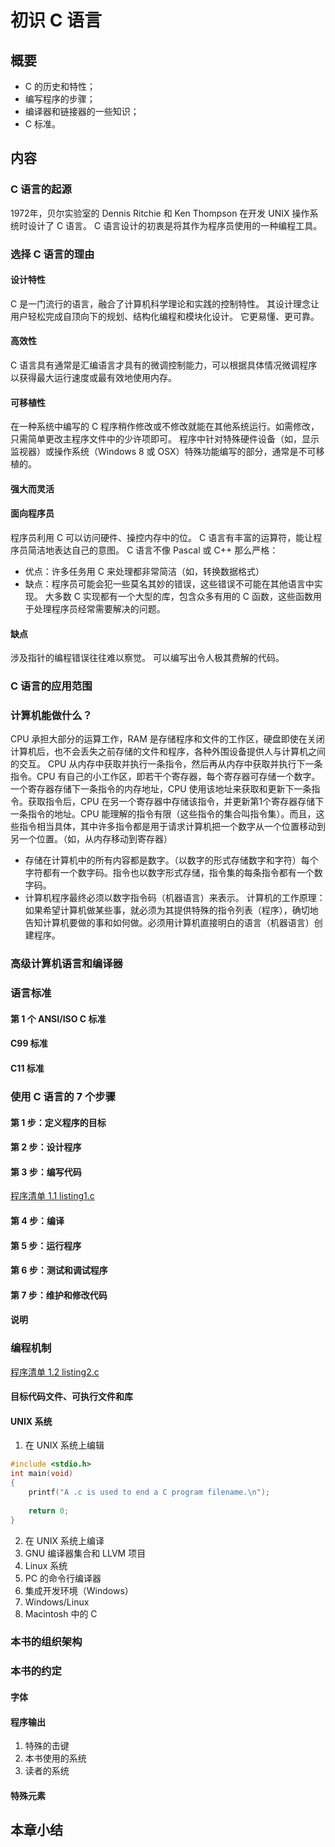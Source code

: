 # 初识 C 语言

## 概要

- C 的历史和特性；
- 编写程序的步骤；
- 编译器和链接器的一些知识；
- C 标准。

## 内容

### C 语言的起源

1972年，贝尔实验室的 Dennis Ritchie 和 Ken Thompson 在开发 UNIX 操作系统时设计了 C 语言。
C 语言设计的初衷是将其作为程序员使用的一种编程工具。

### 选择 C 语言的理由

#### 设计特性

C 是一门流行的语言，融合了计算机科学理论和实践的控制特性。
其设计理念让用户轻松完成自顶向下的规划、结构化编程和模块化设计。
它更易懂、更可靠。

#### 高效性

C 语言具有通常是汇编语言才具有的微调控制能力，可以根据具体情况微调程序以获得最大运行速度或最有效地使用内存。

#### 可移植性

在一种系统中编写的 C 程序稍作修改或不修改就能在其他系统运行。如需修改，只需简单更改主程序文件中的少许项即可。
程序中针对特殊硬件设备（如，显示监视器）或操作系统（Windows 8 或 OSX）特殊功能编写的部分，通常是不可移植的。

#### 强大而灵活
#### 面向程序员

程序员利用 C 可以访问硬件、操控内存中的位。
C 语言有丰富的运算符，能让程序员简洁地表达自己的意图。
C 语言不像 Pascal 或 C++ 那么严格：
- 优点：许多任务用 C 来处理都非常简洁（如，转换数据格式）
- 缺点：程序员可能会犯一些莫名其妙的错误，这些错误不可能在其他语言中实现。
大多数 C 实现都有一个大型的库，包含众多有用的 C 函数，这些函数用于处理程序员经常需要解决的问题。

#### 缺点 

涉及指针的编程错误往往难以察觉。
可以编写出令人极其费解的代码。

### C 语言的应用范围

### 计算机能做什么？

CPU 承担大部分的运算工作，RAM 是存储程序和文件的工作区，硬盘即使在关闭计算机后，也不会丢失之前存储的文件和程序，各种外围设备提供人与计算机之间的交互。
CPU 从内存中获取并执行一条指令，然后再从内存中获取并执行下一条指令。CPU 有自己的小工作区，即若干个寄存器，每个寄存器可存储一个数字。一个寄存器存储下一条指令的内存地址，CPU 使用该地址来获取和更新下一条指令。获取指令后，CPU 在另一个寄存器中存储该指令，并更新第1个寄存器存储下一条指令的地址。CPU 能理解的指令有限（这些指令的集合叫指令集）。而且，这些指令相当具体，其中许多指令都是用于请求计算机把一个数字从一个位置移动到另一个位置。（如，从内存移动到寄存器）
- 存储在计算机中的所有内容都是数字。（以数字的形式存储数字和字符）每个字符都有一个数字码。指令也以数字形式存储，指令集的每条指令都有一个数字码。
- 计算机程序最终必须以数字指令码（机器语言）来表示。
计算机的工作原理：如果希望计算机做某些事，就必须为其提供特殊的指令列表（程序），确切地告知计算机要做的事和如何做。必须用计算机直接明白的语言（机器语言）创建程序。

### 高级计算机语言和编译器

### 语言标准

#### 第 1 个 ANSI/ISO C 标准

#### C99 标准

#### C11 标准

### 使用 C 语言的 7 个步骤

#### 第 1 步：定义程序的目标
#### 第 2 步：设计程序
#### 第 3 步：编写代码

[程序清单 1.1 listing1.c ](../source_code/Chapter_01/listing1.c)

#### 第 4 步：编译
#### 第 5 步：运行程序
#### 第 6 步：测试和调试程序
#### 第 7 步：维护和修改代码
#### 说明

### 编程机制

[程序清单 1.2 listing2.c ](../source_code/Chapter_01/listing2.c)

#### 目标代码文件、可执行文件和库
#### UNIX 系统
1. 在 UNIX 系统上编辑
```c
#include <stdio.h>
int main(void)
{
    printf("A .c is used to end a C program filename.\n");
    
    return 0;
}

```
2. 在 UNIX 系统上编译
3. GNU 编译器集合和 LLVM 项目
4. Linux 系统
5. PC 的命令行编译器
6. 集成开发环境（Windows）
7. Windows/Linux
8. Macintosh 中的 C

### 本书的组织架构

### 本书的约定

#### 字体
#### 程序输出
1. 特殊的击键
2. 本书使用的系统
3. 读者的系统
#### 特殊元素

## 本章小结